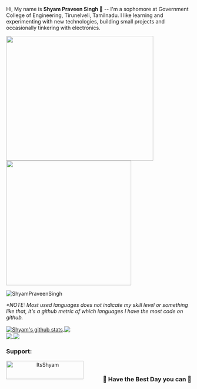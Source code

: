 Hi, My name is <b> Shyam Praveen Singh 👋</b> -- I'm a sophomore at Government College of Engineering, Tirunelveli, Tamilnadu. I like learning and experimenting with new technologies, building small projects and occasionally tinkering with electronics.
<br>


<p align="left">
  <img src="https://github.com/ShyamPraveenSingh/ShyamPraveenSingh/blob/master/me.gif" width=400 height=340>
  <img src="https://github.com/ShyamPraveenSingh/ShyamPraveenSingh/blob/master/new.gif" height=340/>
</p>
<p align="left"> <img src="https://komarev.com/ghpvc/?username=ShyamPraveenSingh" alt="ShyamPraveenSingh" /> </p>

<i>*NOTE: Most used languages does not indicate my skill level or something like that, it's a github metric of which languages I have the most code on github.</i>

<a href="https://github.com/ShyamPraveenSingh/github-readme-stats"> 
  <img align="center" src="https://github-readme-stats.vercel.app/api?username=ShyamPraveenSingh&private=true&theme=radical" alt="Shyam's github stats" />
</a>

<a href="https://github.com/ShyamPraveenSingh/github-readme-stats">
  <img align="center" src="https://github-readme-stats.vercel.app/api/top-langs/?username=ShyamPraveenSingh&layout=compact&theme=radical" />
</a>
<br>
<a href="https://github.com/ShyamPraveenSingh/Weather-Forecast-App">
  <img align="center" src="https://github-readme-stats.vercel.app/api/pin/?username=ShyamPraveenSingh&repo=Weather-Forecast-App&theme=radical" />
</a>    

<a href="https://github.com/ShyamPraveenSingh/School-Website">
  <img align="center" src="https://github-readme-stats.vercel.app/api/pin/?username=ShyamPraveenSingh&repo=School-Website&theme=radical" />
</a>

<div align="center">
<h3 align="left">Support:</h3>
<p><a href="https://www.buymeacoffee.com/ItsShyam"> <img align="left" src="https://cdn.buymeacoffee.com/buttons/v2/default-yellow.png" height="50" width="210" alt="ItsShyam" /></a></p>
</div>
<br>
<h3 align="right">👋 Have the Best Day you can 🌈</h3>
